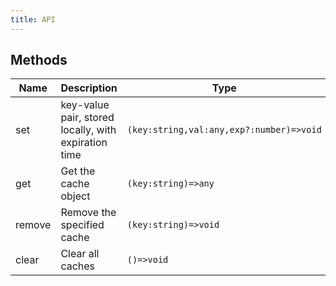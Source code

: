```yaml
---
title: API
---
```


<!-- <API id="_store"></API> -->

## Methods

| Name   | Description                                          | Type                                     |
| ------ | ---------------------------------------------------- | ---------------------------------------- |
| set    | key-value pair, stored locally, with expiration time | `(key:string,val:any,exp?:number)=>void` |
| get    | Get the cache object                                 | `(key:string)=>any`                      |
| remove | Remove the specified cache                           | `(key:string)=>void`                     |
| clear  | Clear all caches                                     | `()=>void`                               |
